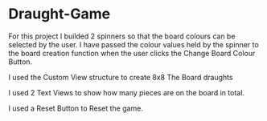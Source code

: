 # Draught-Game

For this project I builded  2 spinners so that the board colours can be selected by the user. I have passed the colour values held by the spinner to the board creation function when the user clicks the Change Board Colour Button.

I used the Custom View structure to create 8x8 The Board draughts

I used 2 Text Views to show how many pieces are on the board in total.

I used a Reset Button to Reset the game. 
